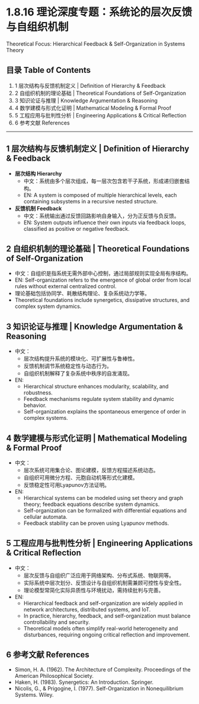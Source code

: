 # 1.8.16 理论深度专题：系统论的层次反馈与自组织机制

Theoretical Focus: Hierarchical Feedback & Self-Organization in Systems Theory

## 目录 Table of Contents

1. 1 层次结构与反馈机制定义 | Definition of Hierarchy & Feedback
2. 2 自组织机制的理论基础 | Theoretical Foundations of Self-Organization
3. 3 知识论证与推理 | Knowledge Argumentation & Reasoning
4. 4 数学建模与形式化证明 | Mathematical Modeling & Formal Proof
5. 5 工程应用与批判性分析 | Engineering Applications & Critical Reflection
6. 6 参考文献 References

---

## 1 层次结构与反馈机制定义 | Definition of Hierarchy & Feedback

- **层次结构 Hierarchy**
  - 中文：系统由多个层次组成，每一层次包含若干子系统，形成递归嵌套结构。
  - EN: A system is composed of multiple hierarchical levels, each containing subsystems in a recursive nested structure.
- **反馈机制 Feedback**
  - 中文：系统输出通过反馈回路影响自身输入，分为正反馈与负反馈。
  - EN: System outputs influence their own inputs via feedback loops, classified as positive or negative feedback.

## 2 自组织机制的理论基础 | Theoretical Foundations of Self-Organization

- 中文：自组织是指系统无需外部中心控制，通过局部规则实现全局有序结构。
- EN: Self-organization refers to the emergence of global order from local rules without external centralized control.
- 理论基础包括协同学、耗散结构理论、复杂系统动力学等。
- Theoretical foundations include synergetics, dissipative structures, and complex system dynamics.

## 3 知识论证与推理 | Knowledge Argumentation & Reasoning

- 中文：
  - 层次结构提升系统的模块化、可扩展性与鲁棒性。
  - 反馈机制调节系统稳定性与动态行为。
  - 自组织机制解释了复杂系统中秩序的自发涌现。
- EN:
  - Hierarchical structure enhances modularity, scalability, and robustness.
  - Feedback mechanisms regulate system stability and dynamic behavior.
  - Self-organization explains the spontaneous emergence of order in complex systems.

## 4 数学建模与形式化证明 | Mathematical Modeling & Formal Proof

- 中文：
  - 层次系统可用集合论、图论建模，反馈方程描述系统动态。
  - 自组织可用微分方程、元胞自动机等形式化建模。
  - 反馈稳定性可用Lyapunov方法证明。
- EN:
  - Hierarchical systems can be modeled using set theory and graph theory; feedback equations describe system dynamics.
  - Self-organization can be formalized with differential equations and cellular automata.
  - Feedback stability can be proven using Lyapunov methods.

## 5 工程应用与批判性分析 | Engineering Applications & Critical Reflection

- 中文：
  - 层次反馈与自组织广泛应用于网络架构、分布式系统、物联网等。
  - 实际系统中层次划分、反馈设计与自组织机制需兼顾可控性与安全性。
  - 理论模型常简化实际异质性与环境扰动，需持续批判与完善。
- EN:
  - Hierarchical feedback and self-organization are widely applied in network architectures, distributed systems, and IoT.
  - In practice, hierarchy, feedback, and self-organization must balance controllability and security.
  - Theoretical models often simplify real-world heterogeneity and disturbances, requiring ongoing critical reflection and improvement.

## 6 参考文献 References

- Simon, H. A. (1962). The Architecture of Complexity. Proceedings of the American Philosophical Society.
- Haken, H. (1983). Synergetics: An Introduction. Springer.
- Nicolis, G., & Prigogine, I. (1977). Self-Organization in Nonequilibrium Systems. Wiley.
